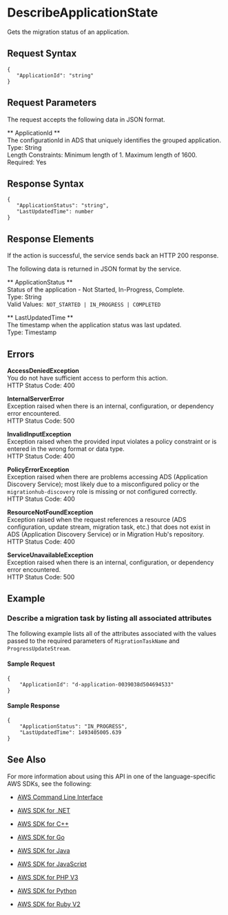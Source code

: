 # DescribeApplicationState<a name="API_DescribeApplicationState"></a>

Gets the migration status of an application\.

## Request Syntax<a name="API_DescribeApplicationState_RequestSyntax"></a>

```
{
   "ApplicationId": "string"
}
```

## Request Parameters<a name="API_DescribeApplicationState_RequestParameters"></a>

The request accepts the following data in JSON format\.

 ** ApplicationId **   
The configurationId in ADS that uniquely identifies the grouped application\.  
Type: String  
Length Constraints: Minimum length of 1\. Maximum length of 1600\.  
Required: Yes

## Response Syntax<a name="API_DescribeApplicationState_ResponseSyntax"></a>

```
{
   "ApplicationStatus": "string",
   "LastUpdatedTime": number
}
```

## Response Elements<a name="API_DescribeApplicationState_ResponseElements"></a>

If the action is successful, the service sends back an HTTP 200 response\.

The following data is returned in JSON format by the service\.

 ** ApplicationStatus **   
Status of the application \- Not Started, In\-Progress, Complete\.  
Type: String  
Valid Values:` NOT_STARTED | IN_PROGRESS | COMPLETED` 

 ** LastUpdatedTime **   
The timestamp when the application status was last updated\.  
Type: Timestamp

## Errors<a name="API_DescribeApplicationState_Errors"></a>

 **AccessDeniedException**   
You do not have sufficient access to perform this action\.  
HTTP Status Code: 400

 **InternalServerError**   
Exception raised when there is an internal, configuration, or dependency error encountered\.  
HTTP Status Code: 500

 **InvalidInputException**   
Exception raised when the provided input violates a policy constraint or is entered in the wrong format or data type\.  
HTTP Status Code: 400

 **PolicyErrorException**   
Exception raised when there are problems accessing ADS \(Application Discovery Service\); most likely due to a misconfigured policy or the `migrationhub-discovery` role is missing or not configured correctly\.  
HTTP Status Code: 400

 **ResourceNotFoundException**   
Exception raised when the request references a resource \(ADS configuration, update stream, migration task, etc\.\) that does not exist in ADS \(Application Discovery Service\) or in Migration Hub's repository\.  
HTTP Status Code: 400

 **ServiceUnavailableException**   
Exception raised when there is an internal, configuration, or dependency error encountered\.  
HTTP Status Code: 500

## Example<a name="API_DescribeApplicationState_Examples"></a>

### Describe a migration task by listing all associated attributes<a name="API_DescribeApplicationState_Example_1"></a>

The following example lists all of the attributes associated with the values passed to the required parameters of `MigrationTaskName` and `ProgressUpdateStream`\.

#### Sample Request<a name="API_DescribeApplicationState_Example_1_Request"></a>

```
{
    "ApplicationId": "d-application-0039038d504694533"
}
```

#### Sample Response<a name="API_DescribeApplicationState_Example_1_Response"></a>

```
{
    "ApplicationStatus": "IN_PROGRESS", 
    "LastUpdatedTime": 1493405005.639
}
```

## See Also<a name="API_DescribeApplicationState_SeeAlso"></a>

For more information about using this API in one of the language\-specific AWS SDKs, see the following:

+  [AWS Command Line Interface](http://docs.aws.amazon.com/goto/aws-cli/AWSMigrationHub-2017-05-31/DescribeApplicationState) 

+  [AWS SDK for \.NET](http://docs.aws.amazon.com/goto/DotNetSDKV3/AWSMigrationHub-2017-05-31/DescribeApplicationState) 

+  [AWS SDK for C\+\+](http://docs.aws.amazon.com/goto/SdkForCpp/AWSMigrationHub-2017-05-31/DescribeApplicationState) 

+  [AWS SDK for Go](http://docs.aws.amazon.com/goto/SdkForGoV1/AWSMigrationHub-2017-05-31/DescribeApplicationState) 

+  [AWS SDK for Java](http://docs.aws.amazon.com/goto/SdkForJava/AWSMigrationHub-2017-05-31/DescribeApplicationState) 

+  [AWS SDK for JavaScript](http://docs.aws.amazon.com/goto/AWSJavaScriptSDK/AWSMigrationHub-2017-05-31/DescribeApplicationState) 

+  [AWS SDK for PHP V3](http://docs.aws.amazon.com/goto/SdkForPHPV3/AWSMigrationHub-2017-05-31/DescribeApplicationState) 

+  [AWS SDK for Python](http://docs.aws.amazon.com/goto/boto3/AWSMigrationHub-2017-05-31/DescribeApplicationState) 

+  [AWS SDK for Ruby V2](http://docs.aws.amazon.com/goto/SdkForRubyV2/AWSMigrationHub-2017-05-31/DescribeApplicationState) 